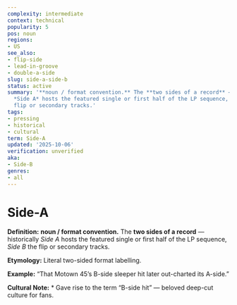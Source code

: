 ```yaml
---
complexity: intermediate
context: technical
popularity: 5
pos: noun
regions:
- US
see_also:
- flip-side
- lead-in-groove
- double-a-side
slug: side-a-side-b
status: active
summary: '**noun / format convention.** The **two sides of a record** — historically
  *Side A* hosts the featured single or first half of the LP sequence, *Side B* the
  flip or secondary tracks.'
tags:
- pressing
- historical
- cultural
term: Side-A
updated: '2025-10-06'
verification: unverified
aka:
- Side-B
genres:
- all
---
```


# Side-A

**Definition:** **noun / format convention.** The **two sides of a record** — historically *Side A* hosts the featured single or first half of the LP sequence, *Side B* the flip or secondary tracks.

**Etymology:** Literal two-sided format labelling.

**Example:** “That Motown 45’s B-side sleeper hit later out-charted its A-side.”

**Cultural Note:** * Gave rise to the term “B-side hit” — beloved deep-cut culture for fans.


